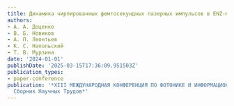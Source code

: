 ```yaml
---
title: Динамика чирпированных фемтосекундных лазерных импульсов в ENZ-метаматериалах
authors:
- А. А. Доценко
- В. Б. Новиков
- А. П. Леонтьев
- К. С. Напольский
- Т. В. Мурзина
date: '2024-01-01'
publishDate: '2025-03-15T17:36:09.951503Z'
publication_types:
- paper-conference
publication: '*XIII МЕЖДУНАРОДНАЯ КОНФЕРЕНЦИЯ ПО ФОТОНИКЕ И ИНФОРМАЦИОННОЙ ОПТИКЕ:
  Сборник Научных Трудов*'
---
```


